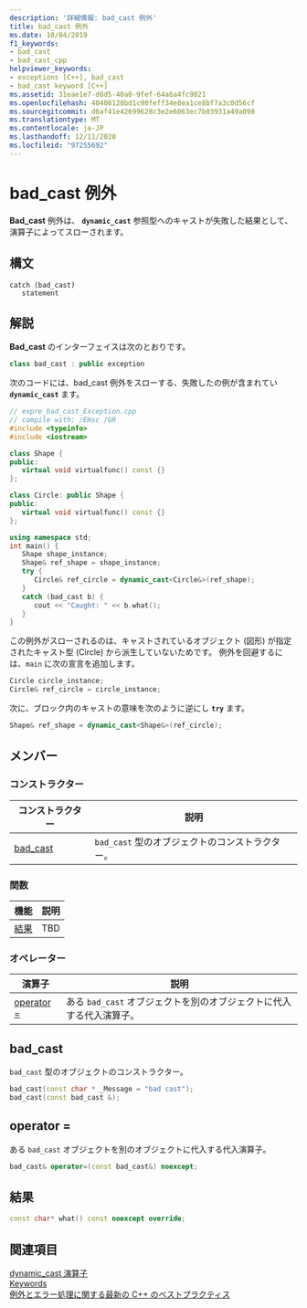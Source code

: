 ```yaml
---
description: '詳細情報: bad_cast 例外'
title: bad_cast 例外
ms.date: 10/04/2019
f1_keywords:
- bad_cast
- bad_cast_cpp
helpviewer_keywords:
- exceptions [C++], bad_cast
- bad_cast keyword [C++]
ms.assetid: 31eae1e7-d8d5-40a0-9fef-64a6a4fc9021
ms.openlocfilehash: 40408128bd1c90feff34e8ea1ce8bf7a3c0d56cf
ms.sourcegitcommit: d6af41e42699628c3e2e6063ec7b03931a49a098
ms.translationtype: MT
ms.contentlocale: ja-JP
ms.lasthandoff: 12/11/2020
ms.locfileid: "97255692"
---
```

# <a name="bad_cast-exception"></a>bad_cast 例外

**Bad_cast** 例外は、 **`dynamic_cast`** 参照型へのキャストが失敗した結果として、演算子によってスローされます。

## <a name="syntax"></a>構文

```
catch (bad_cast)
   statement
```

## <a name="remarks"></a>解説

**Bad_cast** のインターフェイスは次のとおりです。

```cpp
class bad_cast : public exception
```

次のコードには、bad_cast 例外をスローする、失敗したの例が含まれてい **`dynamic_cast`** ます。 

```cpp
// expre_bad_cast_Exception.cpp
// compile with: /EHsc /GR
#include <typeinfo>
#include <iostream>

class Shape {
public:
   virtual void virtualfunc() const {}
};

class Circle: public Shape {
public:
   virtual void virtualfunc() const {}
};

using namespace std;
int main() {
   Shape shape_instance;
   Shape& ref_shape = shape_instance;
   try {
      Circle& ref_circle = dynamic_cast<Circle&>(ref_shape);
   }
   catch (bad_cast b) {
      cout << "Caught: " << b.what();
   }
}
```

この例外がスローされるのは、キャストされているオブジェクト (図形) が指定されたキャスト型 (Circle) から派生していないためです。 例外を回避するには、`main` に次の宣言を追加します。

```cpp
Circle circle_instance;
Circle& ref_circle = circle_instance;
```

次に、ブロック内のキャストの意味を次のように逆にし **`try`** ます。

```cpp
Shape& ref_shape = dynamic_cast<Shape&>(ref_circle);
```

## <a name="members"></a>メンバー

### <a name="constructors"></a>コンストラクター

|コンストラクター|説明|
|-|-|
|[bad_cast](#bad_cast)|`bad_cast` 型のオブジェクトのコンストラクター。|

### <a name="functions"></a>関数

|機能|説明|
|-|-|
|[結果](#what)|TBD|

### <a name="operators"></a>オペレーター

|演算子|説明|
|-|-|
|[operator =](#op_eq)|ある `bad_cast` オブジェクトを別のオブジェクトに代入する代入演算子。|

## <a name="bad_cast"></a><a name="bad_cast"></a> bad_cast

`bad_cast` 型のオブジェクトのコンストラクター。

```cpp
bad_cast(const char * _Message = "bad cast");
bad_cast(const bad_cast &);
```

## <a name="operator"></a><a name="op_eq"></a> operator =

ある `bad_cast` オブジェクトを別のオブジェクトに代入する代入演算子。

```cpp
bad_cast& operator=(const bad_cast&) noexcept;
```

## <a name="what"></a><a name="what"></a> 結果

```cpp
const char* what() const noexcept override;
```

## <a name="see-also"></a>関連項目

[dynamic_cast 演算子](../cpp/dynamic-cast-operator.md)\
[Keywords](../cpp/keywords-cpp.md)\
[例外とエラー処理に関する最新の C++ のベストプラクティス](../cpp/errors-and-exception-handling-modern-cpp.md)
